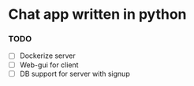 # Chat app written in python

### TODO

- [ ] Dockerize server
- [ ] Web-gui for client
- [ ] DB support for server with signup
